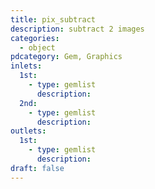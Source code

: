 ```yaml
---
title: pix_subtract
description: subtract 2 images
categories:
  - object
pdcategory: Gem, Graphics
inlets:
  1st:
    - type: gemlist
      description:
  2nd:
    - type: gemlist
      description:
outlets:
  1st:
    - type: gemlist
      description:
draft: false
---
```

